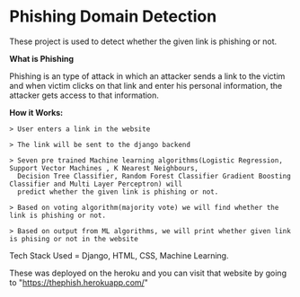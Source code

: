 # Phishing Domain Detection


These project is used to detect whether the given link is phishing or not. 

**What is Phishing** 

Phishing is an type of attack in which an attacker sends a link to the victim and when victim clicks on that link and enter his personal information, 
the attacker gets access to that information. 

**How it Works:** 
```
> User enters a link in the website

> The link will be sent to the django backend

> Seven pre trained Machine learning algorithms(Logistic Regression, Support Vector Machines , K Nearest Neighbours,
  Decision Tree Classifier, Random Forest Classifier Gradient Boosting Classifier and Multi Layer Perceptron) will 
  predict whether the given link is phishing or not.
  
> Based on voting algorithm(majority vote) we will find whether the link is phishing or not.   

> Based on output from ML algorithms, we will print whether given link is phising or not in the website

```

Tech Stack Used = Django, HTML, CSS, Machine Learning.

These was deployed on the heroku and you can visit that website by going to "https://thephish.herokuapp.com/"

